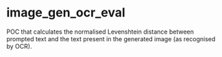 # image_gen_ocr_eval
POC that calculates the normalised Levenshtein distance between prompted text and the text present in the generated image (as recognised by OCR).
